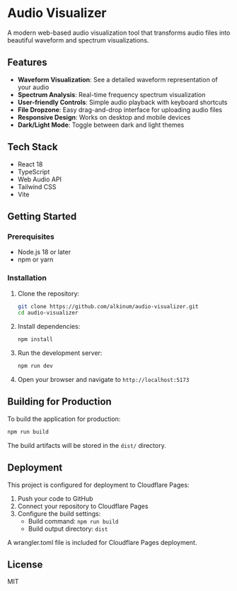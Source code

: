 # Audio Visualizer

A modern web-based audio visualization tool that transforms audio files into beautiful waveform and spectrum visualizations.

## Features

- **Waveform Visualization**: See a detailed waveform representation of your audio
- **Spectrum Analysis**: Real-time frequency spectrum visualization
- **User-friendly Controls**: Simple audio playback with keyboard shortcuts
- **File Dropzone**: Easy drag-and-drop interface for uploading audio files
- **Responsive Design**: Works on desktop and mobile devices
- **Dark/Light Mode**: Toggle between dark and light themes

## Tech Stack

- React 18
- TypeScript
- Web Audio API
- Tailwind CSS
- Vite

## Getting Started

### Prerequisites

- Node.js 18 or later
- npm or yarn

### Installation

1. Clone the repository:
   ```bash
   git clone https://github.com/alkinum/audio-visualizer.git
   cd audio-visualizer
   ```

2. Install dependencies:
   ```bash
   npm install
   ```

3. Run the development server:
   ```bash
   npm run dev
   ```

4. Open your browser and navigate to `http://localhost:5173`

## Building for Production

To build the application for production:

```bash
npm run build
```

The build artifacts will be stored in the `dist/` directory.

## Deployment

This project is configured for deployment to Cloudflare Pages:

1. Push your code to GitHub
2. Connect your repository to Cloudflare Pages
3. Configure the build settings:
   - Build command: `npm run build`
   - Build output directory: `dist`

A wrangler.toml file is included for Cloudflare Pages deployment.

## License

MIT
